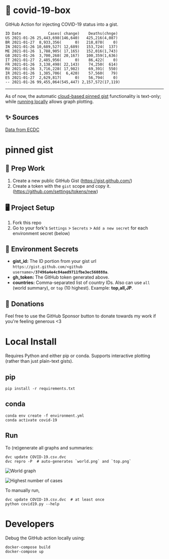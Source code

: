 # 🏥 covid-19-box

GitHub Action for injecting COVID-19 status into a gist.

```
ID Date            Cases( change)    Deaths(chnge)
US 2021-01-26 25,443,698(146,640)   425,216(4,087)
BR 2021-01-27  8,933,356(      0)   218,878(    0)
IN 2021-01-26 10,689,527( 12,689)   153,724(  137)
ME 2021-01-26  1,788,905( 17,165)   152,016(1,743)
GB 2021-01-26  3,700,268( 20,167)   100,359(1,636)
IT 2021-01-27  2,485,956(      0)    86,422(    0)
FR 2021-01-26  3,138,498( 22,143)    74,250(  614)
RU 2021-01-26  3,716,228( 17,982)    69,391(  550)
IR 2021-01-26  1,385,706(  6,420)    57,560(   79)
ES 2021-01-27  2,629,817(      0)    56,794(    0)
-- 2021-01-26 99,455,064(545,447) 2,157,572(17,119)
```

---

As of now, the automatic [cloud-based pinned gist](#pinned-gist) functionality is text-only;
while [running locally](#local-install) allows graph plotting.

## ✨ Sources

[Data from ECDC](https://www.ecdc.europa.eu/en/publications-data/download-todays-data-geographic-distribution-covid-19-cases-worldwide)

# pinned gist

## 🎒 Prep Work
1. Create a new public GitHub Gist (https://gist.github.com/)
1. Create a token with the `gist` scope and copy it. (https://github.com/settings/tokens/new)

## 🖥 Project Setup
1. Fork this repo
1. Go to your fork's `Settings` > `Secrets` > `Add a new secret` for each environment secret (below)

## 🤫 Environment Secrets
- **gist_id:** The ID portion from your gist url `https://gist.github.com/<github username>/`**`37496a4e4c84aed9711fbe3ec560888a`**.
- **gh_token:** The GitHub token generated above.
- **countries:** Comma-separated list of country IDs. Also can use `all` (world summary), or `top` (10 highest). Example: **top,all,JP**.

## 💸 Donations

Feel free to use the GitHub Sponsor button to donate towards my work if you're feeling generous <3

# Local Install

Requires Python and either pip or conda. Supports interactive plotting (rather than just plain-text gists).

## pip

```
pip install -r requirements.txt
```

## conda

```
conda env create -f environment.yml
conda activate covid-19
```

## Run

To (re)generate all graphs and summaries:

```
dvc update COVID-19.csv.dvc
dvc repro -P  # auto-generates `world.png` and `top.png`
```

![World graph](world.png)

![Highest number of cases](top.png)

To manually run,

```
dvc update COVID-19.csv.dvc  # at least once
python covid19.py --help
```

# Developers

Debug the GitHub action locally using:

```
docker-compose build
docker-compose up
```
